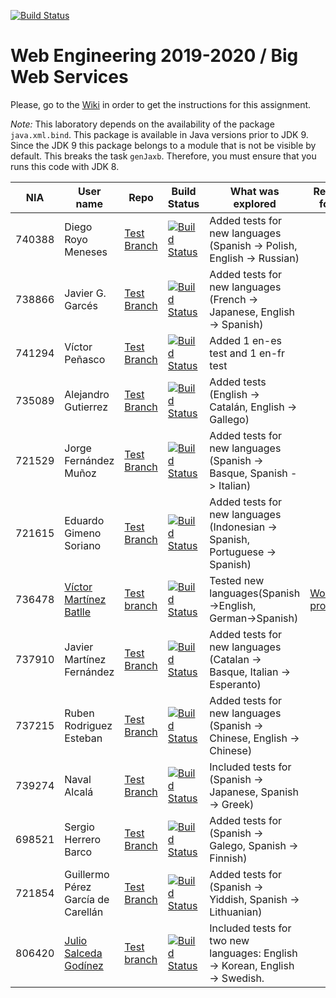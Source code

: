 [![Build Status](https://travis-ci.org/UNIZAR-30246-WebEngineering/lab2-big-ws.svg?branch=master)](https://travis-ci.org/UNIZAR-30246-WebEngineering/lab2-big-ws)
# Web Engineering 2019-2020 / Big Web Services
Please, go to the [Wiki](https://github.com/UNIZAR-30246-WebEngineering/lab2-big-ws/wiki) in order to get the instructions for this assignment.

*Note:*
This laboratory depends on the availability of the package `java.xml.bind`.
This package is available in Java versions prior to JDK 9.
Since the JDK 9 this package belongs to a module that is not be visible by default.
This breaks the task `genJaxb`.
Therefore, you must ensure that you runs this code with JDK 8.


| NIA    | User name | Repo | Build Status | What was explored | Review for :gift: | Score
|--------|-----------|------|--------------|-------------------|----------------------|--------
|740388  | Diego Royo Meneses | [Test Branch](https://github.com/diegoroyo/lab2-big-ws/tree/test)    | [![Build Status](https://travis-ci.org/diegoroyo/lab2-big-ws.svg?branch=test)](https://travis-ci.org/diegoroyo/lab2-big-ws/tree/test)| Added tests for new languages (Spanish -> Polish, English -> Russian) |                      |
|738866  | Javier G. Garcés | [Test Branch](https://github.com/JaviBite/lab2-big-ws/tree/test)    | [![Build Status](https://travis-ci.org/JaviBite/lab2-big-ws.svg?branch=test)](https://travis-ci.org/JaviBite/lab2-big-ws/tree/test)| Added tests for new languages (French -> Japanese, English -> Spanish) |                      |
|741294  | Víctor Peñasco | [Test Branch](https://github.com/vpec/lab2-big-ws/tree/test)    | [![Build Status](https://travis-ci.org/vpec/lab2-big-ws.svg?branch=test)](https://travis-ci.org/vpec/lab2-big-ws/tree/test)| Added 1 en-es test and 1 en-fr test |                      |
|735089  | Alejandro Gutierrez | [Test Branch](https://github.com/AlexGuti14/lab2-big-ws/tree/test)    | [![Build Status](https://travis-ci.org/AlexGuti14/lab2-big-ws.svg?branch=test)](https://travis-ci.org/AlexGuti14/lab2-big-ws/tree/test)| Added tests (English -> Catalán, English -> Gallego) |                      |
|721529  | Jorge Fernández Muñoz | [Test Branch](https://github.com/jorge97fernandez/lab2-big-ws/tree/test)    | [![Build Status](https://travis-ci.org/jorge97fernandez/lab2-big-ws.svg?branch=test)](https://travis-ci.org/jorge97fernandez/lab2-big-ws/tree/test)| Added tests for new languages (Spanish -> Basque, Spanish -> Italian) |                      |
|721615  | Eduardo Gimeno Soriano | [Test Branch](https://github.com/Edu7216/lab2-big-ws/tree/test)    | [![Build Status](https://travis-ci.org/Edu7216/lab2-big-ws.svg?branch=test)](https://travis-ci.org/Edu7216/lab2-big-ws/tree/test)| Added tests for new languages (Indonesian -> Spanish, Portuguese -> Spanish) |                      |
|736478  | [Víctor Martínez Batlle](https://github.com/vmbatlle/) | [Test branch](https://github.com/vmbatlle/lab2-big-ws/tree/test)    | [![Build Status](https://travis-ci.org/vmbatlle/lab2-big-ws.svg?branch=test)](https://travis-ci.org/vmbatlle/lab2-big-ws) | Tested new languages(Spanish->English, German->Spanish) | [Work in progress](https://github.com/vmbatlle/lab2-big-ws/tree/bonus) |
|737910  | Javier Martínez Fernández | [Test Branch](https://github.com/javiermixture17/lab2-big-ws/tree/test)    | [![Build Status](https://travis-ci.org/javiermixture17/lab2-big-ws.svg?branch=test)](https://travis-ci.org/javiermixture17/lab2-big-ws/tree/test)| Added tests for new languages (Catalan -> Basque, Italian -> Esperanto) |                      |
|737215  | Ruben Rodriguez Esteban | [Test Branch](https://github.com/ZgzInfinity/lab2-big-ws/tree/test)    | [![Build Status](https://travis-ci.org/ZgzInfinity/lab2-big-ws.svg?branch=test)](https://travis-ci.org/ZgzInfinity/lab2-big-ws/tree/test)| Added tests for new languages (Spanish -> Chinese, English -> Chinese) |                      |
|739274  | Naval Alcalá | [Test Branch](https://github.com/aeri/lab2-big-ws/tree/test)    | [![Build Status](https://travis-ci.org/aeri/lab2-big-ws.svg?branch=test)](https://travis-ci.org/aeri/lab2-big-ws/builds/607292291)| Included tests for (Spanish -> Japanese, Spanish -> Greek) |
|698521  | Sergio Herrero Barco | [Test Branch](https://github.com/sherrero96/lab2-big-ws/tree/test)  | [![Build Status](https://travis-ci.org/sherrero96/lab2-big-ws.svg?branch=test)](https://travis-ci.org/sherrero96/lab2-big-ws/tree/test) | Added tests for (Spanish -> Galego, Spanish -> Finnish)|
|721854  | Guillermo Pérez García de Carellán | [Test Branch](https://github.com/Guillerm097/lab2-big-ws/tree/test)  | [![Build Status](https://travis-ci.org/Guillerm097/lab2-big-ws.svg?branch=test)](https://travis-ci.org/Guillerm097/lab2-big-ws/tree/test) | Added tests for (Spanish -> Yiddish, Spanish -> Lithuanian)|
|806420  | [Julio Salceda Godínez](https://github.com/phsxes/) | [Test branch](https://github.com/phsxes/lab2-big-ws/tree/test)    | [![Build Status](https://api.travis-ci.org/phsxes/lab2-big-ws.svg?branch=test)](https://travis-ci.org/phsxes/lab2-big-ws) | Included tests for two new languages: English -> Korean, English -> Swedish. |  | 
